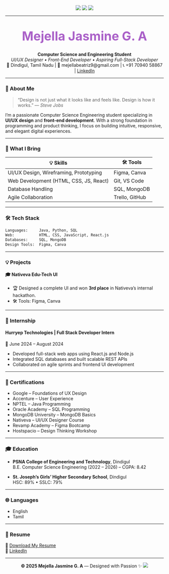 <div align="center">
  <img src="https://img.shields.io/badge/UI%2FUX%20Designer-AA60C8?style=for-the-badge&logo=figma&logoColor=white" />
  <img src="https://img.shields.io/badge/Frontend%20Developer-AA60C8?style=for-the-badge&logo=react&logoColor=white" />
  <img src="https://img.shields.io/badge/Design%20Thinker-AA60C8?style=for-the-badge&logo=creative-commons&logoColor=white" />
</div>

---

<h1 align="center" style="color:#AA60C8; font-size: 2.8em; font-weight: bold; margin-top: 40px;">
  Mejella Jasmine G. A
</h1>

<p align="center">
  <strong>Computer Science and Engineering Student</strong><br />
  <em>UI/UX Designer • Front-End Developer • Aspiring Full-Stack Developer</em><br />
  📍 Dindigul, Tamil Nadu  |  📧 mejellabeatriz9@gmail.com  |  📞 +91 70940 58867  |  <a href="https://www.linkedin.com/in/mejellajasmine">LinkedIn</a>
</p>

---

### 🌟 About Me

> “Design is not just what it looks like and feels like. Design is how it works.” — *Steve Jobs*

I’m a passionate Computer Science Engineering student specializing in **UI/UX design** and **front-end development**. With a strong foundation in programming and product thinking, I focus on building intuitive, responsive, and elegant digital experiences.

---

### 🧠 What I Bring

| 💡 Skills | 🛠️ Tools |
|----------|------------------|
| UI/UX Design, Wireframing, Prototyping | Figma, Canva |
| Web Development (HTML, CSS, JS, React) | Git, VS Code |
| Database Handling | SQL, MongoDB |
| Agile Collaboration | Trello, GitHub |

---

### 🛠️ Tech Stack

```txt
Languages:     Java, Python, SQL
Web:           HTML, CSS, JavaScript, React.js
Databases:     SQL, MongoDB
Design Tools:  Figma, Canva
```

---

### 💡 Projects

#### 🎓 Nativeva Edu-Tech UI
- 🏆 Designed a complete UI and won **3rd place** in Nativeva’s internal hackathon.
- 🛠️ Tools: Figma, Canva

---

### 💼 Internship

#### Hurryep Technologies | Full Stack Developer Intern  
📅 June 2024 – August 2024

- Developed full-stack web apps using React.js and Node.js
- Integrated SQL databases and built scalable REST APIs
- Collaborated on agile sprints and frontend UI development

---

### 📜 Certifications

- Google – Foundations of UX Design  
- Accenture – User Experience  
- NPTEL – Java Programming  
- Oracle Academy – SQL Programming  
- MongoDB University – MongoDB Basics  
- Nativeva – UI/UX Designer Course  
- Revamp Academy – Figma Bootcamp  
- Hostspacio – Design Thinking Workshop

---

### 🎓 Education

- **PSNA College of Engineering and Technology**, Dindigul  
  B.E. Computer Science Engineering (2022 – 2026) – CGPA: 8.42

- **St. Joseph’s Girls’ Higher Secondary School**, Dindigul  
  HSC: 89% • SSLC: 79%

---

### 🌐 Languages

- English  
- Tamil

---

### 📄 Resume

📎 [Download My Resume](./Mejella%20Jasmine%20Resume%20CSE.pdf)  
🔗 [LinkedIn](https://www.linkedin.com/in/mejellajasmine)

---

<p align="center">
  <strong>© 2025 Mejella Jasmine G. A</strong> — Designed with Passion ✨
  <img src="https://capsule-render.vercel.app/api?type=waving&color=AA60C8&height=90&section=footer" />
  <br />
</p>
